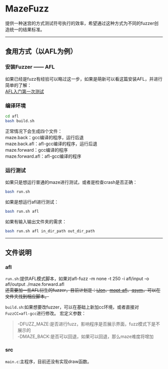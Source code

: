 # MazeFuzz
提供一种迷宫的方式测试符号执行的效率，希望通过这种方式为不同的fuzzer创造统一的结果标准。  

------
## 食用方式（以AFL为例）
### 安装Fuzzer —— AFL
如果已经是fuzz有经验可以略过这一步，如果是萌新可以看这篇安装AFL，并进行简单的了解：  
[AFL入门第一次测试](https://www.cnblogs.com/wayne-tao/p/11739420.html)   

### 编译环境  
```bash
cd afl
bash build.sh
```
正常情况下会生成四个文件：  
maze.back：gcc编译的程序，运行后退  
maze.back.afl：afl-gcc编译的程序，运行后退  
maze.forward：gcc编译的程序  
maze.forward.afl：afl-gcc编译的程序  

### 运行测试
如果只是想运行普通的maze进行测试，或者是检查crash是否正确：  
```bash
bash run.sh
```
如果是想运行afl进行测试：  
```bash
bash run.sh afl
```
如果有输入输出文件夹的需求：
```bash
bash run.sh afl in_dir_path out_dir_path
```

------
## 文件说明
### afl
`run.sh`:提供AFL模式脚本，如果对afl-fuzz -m none -t 250 -i afl/input -o afl/output ./maze.forward.afl  
~~还需要加一些AFL衍生的fuzzer，目前计划是：[iJon]()、[mopt-afl]()、[qsym]()，可以在文件夹找到相应脚本。~~  

`build.sh`:如果想要改fuzzer，可以在基础上新加cc环境，或者直接对`FuzzCC=afl-gcc`进行修改。
宏定义参数：  
>-DFUZZ_MAZE:是否进行fuzz，影响程序是否展示界面，fuzz模式下是不展示的  
>-DMAZE_BACK:是否可以回退，如果可以回退，那么maze难度将增加  

### src
`main.c`:主程序，目前还没有实现draw函数。
